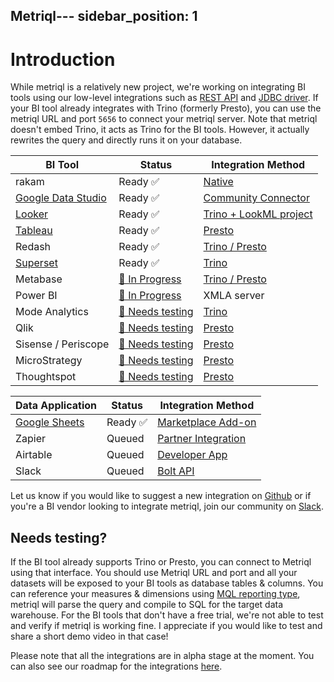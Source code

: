 Metriql---
sidebar_position: 1
---

# Introduction

While metriql is a relatively new project, we're working on integrating BI tools using our low-level integrations such as [REST API](rest-api) and [JDBC driver](jdbc-driver). If your BI tool already integrates with Trino (formerly Presto), you can use the metriql URL and port `5656` to connect your metriql server. Note that metriql doesn't embed Trino, it acts as Trino for the BI tools. However, it actually rewrites the query and directly runs it on your database.


| BI Tool            | Status             | Integration Method  |
|--------------------|--------------------|---------------------|
| rakam              | Ready  ✅    |  [Native](https://rakam.io/product)                                          
| [Google Data Studio](/integrations/bi-tools/google-data-studio) | Ready  ✅  | [Community Connector](https://datastudio.google.com/datasources/create?connectorId=AKfycbw8o0F6LEr0epNSNVWqNzlqo7R-6jRYxxSxBspzyg2Xi6SDFItLN_aM3l_U56Z0obwS) |
| [Looker](/integrations/bi-tools/looker)             | Ready  ✅  | [Trino + LookML project](https://docs.looker.com/setup-and-management/database-config/prestodb) |
| [Tableau](/integrations/bi-tools/tableau)            | Ready  ✅  |  [Presto](https://help.tableau.com/current/pro/desktop/en-us/examples_presto.htm)  |
| Redash           | Ready  ✅ | [Trino / Presto](https://redash.io/data-sources/presto) |
| [Superset](/integrations/bi-tools/superset)           | Ready  ✅ | [Trino](https://superset.apache.org/docs/databases/trino) |
| Metabase           | [🚧 In Progress](https://github.com/metriql/metriql/issues/13)  | [Trino / Presto](https://www.metabase.com/docs/latest/administration-guide/01-managing-databases.html#officially-supported-databases)  |
| Power BI           | [🚧 In Progress](https://github.com/metriql/metriql/issues/7)  | XMLA server |   
| Mode Analytics           | [🙋 Needs testing](#needs-testing) | [Trino](https://mode.com/help/articles/supported-databases/#trino) |
| Qlik           | [🙋 Needs testing](#needs-testing)  | [Presto](https://help.qlik.com/en-US/connectors/Subsystems/ODBC_connector_help/Content/Connectors_ODBC/Presto/Create-Presto-connection.htm)  |   
| Sisense / Periscope           | [🙋 Needs testing](#needs-testing)  | [Presto](https://www.sisense.com/data-connectors/presto/)  |   
| MicroStrategy           | [🙋 Needs testing](#needs-testing) | [Presto](https://community.microstrategy.com/s/article/How-to-Connect-to-Presto?language=en_US)  |   
| Thoughtspot           | [🙋 Needs testing](#needs-testing)  | [Presto](https://docs.thoughtspot.com/6.2/data-integrate/dataflow/dataflow-presto.html)  |   

| Data Application            | Status             | Integration Method  |
|--------------------|--------------------|---------------------|
| [Google Sheets](/integrations/services/google-sheets) | Ready  ✅  | [Marketplace Add-on](https://developers.google.com/workspace/add-ons/editors/sheets) |
| Zapier             | Queued  | [Partner Integration](https://platform.zapier.com/partners/lifecycle-planning) |
| Airtable             | Queued  | [Developer App](https://www.airtable.com/developers/apps/guides/building-a-new-app) |
| Slack             | Queued  | [Bolt API](https://api.slack.com/start/building/bolt-python) |

Let us know if you would like to suggest a new integration on [Github](https://github.com/metriql/metriql/issues/new) or if you're a BI vendor looking to integrate metriql, join our community on [Slack](https://join.slack.com/t/metriql/shared_invite/zt-tz1nzvyd-ker8LGcBQmzrwvfAkFO1qQ).


## Needs testing?

If the BI tool already supports Trino or Presto, you can connect to Metriql using that interface. You should use Metriql URL and port and all your datasets will be exposed to your BI tools as database tables & columns. You can reference your measures & dimensions using [MQL reporting type](/query/mql), metriql will parse the query and compile to SQL for the target data warehouse. For the BI tools that don't have a free trial, we're not able to test and verify if metriql is working fine. I appreciate if you would like to test and share a short demo video in that case!

Please note that all the integrations are in alpha stage at the moment. You can also see our roadmap for the integrations [here](https://github.com/metriql/metriql/projects/1).
